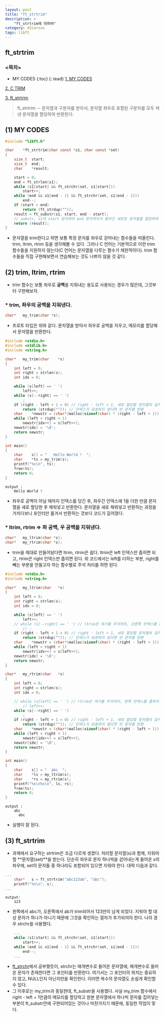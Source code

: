```yaml
---
layout: post
title: "ft_strtrim"
description: >
    "ft_strtrim에 대하여"
category: 42cursus
tags: libft
---
```

## ft_strtrim

### <목차>
* MY CODES
{:toc}
{:.lead}
[1. MY CODES](#1-my-codes)

[2. C TRIM](#2-trim-ltrim-rtrim)

[3. ft_strtrim](#3-ft_strtrim)

> ft_strtrim -- 문자열과 구분자를 받아서, 문자열 좌우로 포함된 구분자를 모두 쳐낸 문자열을 할당하여 반환한다.

## (1) MY CODES
~~~c
#include "libft.h"

char	*ft_strtrim(char const *s1, char const *set)
{
	size_t	start;
	size_t	end;
	char	*result;

	start = 0;
	end = ft_strlen(s1);
	while (s1[start] && ft_strchr(set, s1[start]))
		start++;
	while (end && s1[end - 1] && ft_strchr(set, s1[end - 1]))
		end--;
	if (start > end)
		return (ft_strdup(""));
	result = ft_substr(s1, start, end - start); 
	// substr, s1의 start 문자부터 end 문자까지가 들어간 새로운 문자열을 할당하여 반환한다.
	return (result);
}
~~~

- 문자열을 trim한다고 하면 보통 특정 문자를 좌우로 걷어내는 함수들을 떠올린다. trim, ltrim, rtrim 등을 생각해볼 수 있다. 그러나 C 언어는 기본적으로 이런 trim 함수들을 지원하지 않는다(C 언어는 문자열을 다루는 함수가 제한적이다). trim 함수들을 직접 구현해보면서 연습해보는 것도 나쁘지 않을 것 같다. 

## (2) trim, ltrim, rtrim
- trim 함수는 보통 좌우로 **공백**을 지워내는 용도로 사용되는 경우가 많은데, 그것부터 구현해보자.

### * trim, 좌우의 공백을 지워낸다.
~~~c
char*	my_trim(char *s);
~~~
- 프로토 타입은 위와 같다. 문자열을 받아서 좌우로 공백을 지우고, 메모리를 할당해서 문자열을 반환한다. 

~~~c
#include <stdio.h>
#include <stdlib.h>
#include <string.h>

char*	my_trim(char	*s)
{
	int left = 0;
	int	right = strlen(s);
	int idx = 0;

	while (s[left] == ' ')
		left++;
	while (s[--right] == ' ')
		;
	if (right - left + 1 < 0) // right - left + 1, 새로 할당할 문자열의 길이
		return (strdup("")); // 인덱스가 유효하지 않다면 빈 문자열 반환
	char	*newstr = (char*)malloc(sizeof(char) * (right - left + 1));
	while (left < right + 1)
		newstr[idx++] = s[left++];
	newstr[idx] = '\0';
	return newstr;
}

int main() 
{
	char	s[] = "   Hello World !  ";
	char	*ts = my_trim(s);
	printf("%s\n", ts);
	free(ts);
	return 0;
}
~~~
~~~plain
output :
	Hello World !
~~~
- 좌우로 공백이 아닐 때까지 인덱스를 당긴 후, 좌우간 인덱스에 1을 더한 만큼 문자열을 새로 할당한 후 채워넣고 반환한다. 문자열을 새로 채워넣고 반환하는 과정을 거치다보니 포인터만 옮겨서 반환하는 것보다 코드가 길어졌다.

### * ltrim, rtrim => 좌 공백, 우 공백을 지워낸다.
~~~c
char*	my_ltrim(char *s);
char*	my_rtrim(char *s);
~~~
- trim을 제대로 만들어놨다면 ltrim, rtrim은 쉽다. ltrim은 left 인덱스만 좁히면 되고, rtrim은 right 인덱스만 좁히면 된다. 위 코드에서는 left를 더하는 부분, right를 빼는 부분을 만들고자 하는 함수별로 주석 처리를 하면 된다.
~~~c
#include <stdio.h>
#include <string.h>

char*	my_ltrim(char	*s)
{
	int left = 0;
	int	right = strlen(s);
	int idx = 0;

	while (s[left] == ' ') 
		left++;
	// while (s[--right] == ' ') // ltrim은 여기를 주석처리, 오른쪽 인덱스를 좁히지 않음 
		// ;
	if (right - left + 1 < 0) // right - left + 1, 새로 할당할 문자열의 길이
		return (strdup("")); // 인덱스가 유효하지 않다면 빈 문자열 반환
	char	*newstr = (char*)malloc(sizeof(char) * (right - left + 1));
	while (left < right + 1)
		newstr[idx++] = s[left++];
	newstr[idx] = '\0';
	return newstr;
}

char*	my_rtrim(char	*s)
{
	int left = 0;
	int	right = strlen(s);
	int idx = 0;

	// while (s[left] == ' ') // rtrim은 여기를 주석처리, 왼쪽 인덱스를 좁히지 않음 
		// left++;
	while (s[--right] == ' ')
		;
	if (right - left + 1 < 0) // right - left + 1, 새로 할당할 문자열의 길이
		return (strdup("")); // 인덱스가 유효하지 않다면 빈 문자열 반환
	char	*newstr = (char*)malloc(sizeof(char) * (right - left + 1));
	while (left < right + 1)
		newstr[idx++] = s[left++];
	newstr[idx] = '\0';
	return newstr;
}

int main()
{
	char	s[] = "  abc  ";
	char	*ls = my_ltrim(s);
	char	*rs = my_rtrim(s);
	printf("%s\n%s\n", ls, rs);
	free(ts);
	return 0;
}
~~~
~~~plain
output :
	abc
	  abc
~~~
- 실행이 잘 된다.

## (3) ft_strtrim
- 과제에서 요구하는 strtrim은 조금 다르게 생겼다. 처리할 문자열(s)과 함께, 지워야 할 **문자열(set)**을 받는다. 단순히 좌우로 문자 하나씩을 걷어내는게 들어온 s의 좌우에, set의 문자들 중 하나라도 포함되어 있으면 지워야 한다. 대략 다음과 같다.
~~~c
...
	char*	s = ft_strtrim("abc123ab", "abc");
	printf("%s\n", s);
...
~~~
~~~plain
output:
	123
~~~
- 왼쪽에서 abc가, 오른쪽에서 ab가 trim되어서 123만이 남게 되었다. 지워야 할 대상 문자가 하나가 아니기 때문에 그것을 확인하는 절차가 추가되어야 한다. 나의 경우 strchr을 사용했다.
~~~c
	...
	while (s1[start] && ft_strchr(set, s1[start]))
		start++;
	while (end && s1[end - 1] && ft_strchr(set, s1[end - 1]))
		end--;
	...
~~~
- [ft_strchr](https://espebaum.github.io/42cursus/ft-strtrim.html)에서 공부했듯이, strchr는 매개변수로 들어온 문자열에, 매개변수로 들어온 문자가 존재한다면 그 포인터를 반환한다. 여기서는 그 포인터의 위치는 중요하지 않고, NULL인지 아닌지만을 확인한다. 이러면 복수의 문자열도 손쉽게 확인할 수 있다.
- 그 이후로는 my_trim과 동일한데, ft_substr을 사용했다. 사실 my_trim 함수에서 right - left + 1만큼의 메모리를 할당하고 원본 문자열에서 하나씩 문자를 집어넣는 부분이 ft_substr안에 구현되어있는 것이나 마찬가지기 때문에, 동일한 작업이 맞다.